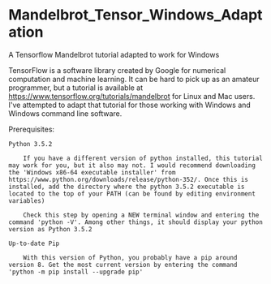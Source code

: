 # Mandelbrot_Tensor_Windows_Adaptation
A Tensorflow Mandelbrot tutorial adapted to work for Windows

TensorFlow is a software library created by Google for numerical computation and machine learning. It can be hard to pick up as an amateur programmer, but a tutorial is available at https://www.tensorflow.org/tutorials/mandelbrot for Linux and Mac users. I've attempted to adapt that tutorial for those working with Windows and Windows command line software.

Prerequisites:

	Python 3.5.2

		If you have a different version of python installed, this tutorial may work for you, but it also may not. I would recommend downloading the 'Windows x86-64 executable installer' from https://www.python.org/downloads/release/python-352/. Once this is installed, add the directory where the python 3.5.2 executable is located to the top of your PATH (can be found by editing environment variables)

		Check this step by opening a NEW terminal window and entering the command 'python -V'. Among other things, it should display your python version as Python 3.5.2

	Up-to-date Pip
	
		With this version of Python, you probably have a pip around version 8. Get the most current version by entering the command 'python -m pip install --upgrade pip'

